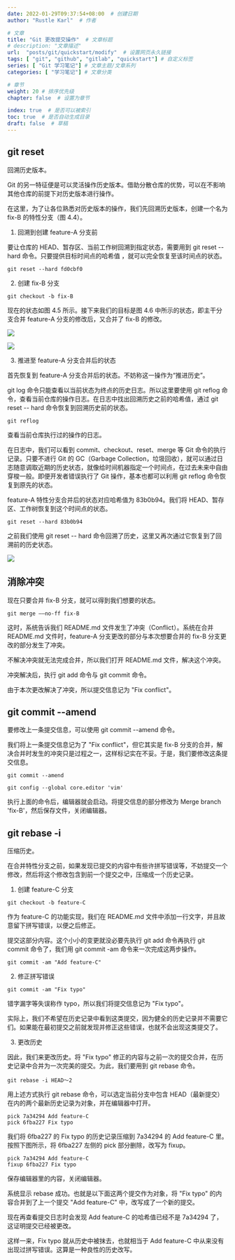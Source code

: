 ```yaml
---
date: 2022-01-29T09:37:54+08:00  # 创建日期
author: "Rustle Karl"  # 作者

# 文章
title: "Git 更改提交操作"  # 文章标题
# description: "文章描述"
url:  "posts/git/quickstart/modify"  # 设置网页永久链接
tags: [ "git", "github", "gitlab", "quickstart"] # 自定义标签
series: [ "Git 学习笔记"] # 文章主题/文章系列
categories: [ "学习笔记"] # 文章分类

# 章节
weight: 20 # 排序优先级
chapter: false  # 设置为章节

index: true  # 是否可以被索引
toc: true  # 是否自动生成目录
draft: false  # 草稿
---
```


## git reset

回溯历史版本。

Git 的另一特征便是可以灵活操作历史版本。借助分散仓库的优势，可以在不影响其他仓库的前提下对历史版本进行操作。

在这里，为了让各位熟悉对历史版本的操作，我们先回溯历史版本，创建一个名为 fix-B 的特性分支（图 4.4）。

1. 回溯到创建 feature-A 分支前

要让仓库的 HEAD、暂存区、当前工作树回溯到指定状态，需要用到 git reset --hard 命令。只要提供目标时间点的哈希值 ，就可以完全恢复至该时间点的状态。

```shell
git reset --hard fd0cbf0
```

2. 创建 fix-B 分支

```shell
git checkout -b fix-B
```

现在的状态如图 4.5 所示。接下来我们的目标是图 4.6 中所示的状态，即主干分支合并 feature-A 分支的修改后，又合并了 fix-B 的修改。

![](../assests/images/图%204.5_当前fix-B分支的状态.png)

![](../assests/images/图%204.6_fix-B分支的下一步目标.png)

3. 推进至 feature-A 分支合并后的状态

首先恢复到 feature-A 分支合并后的状态。不妨称这一操作为“推进历史”。

git log 命令只能查看以当前状态为终点的历史日志。所以这里要使用 git reflog 命令，查看当前仓库的操作日志。在日志中找出回溯历史之前的哈希值，通过 git reset -- hard 命令恢复到回溯历史前的状态。

```shell
git reflog
```

查看当前仓库执行过的操作的日志。

在日志中，我们可以看到 commit、checkout、reset、merge 等 Git 命令的执行记录。只要不进行 Git 的 GC（Garbage Collection，垃圾回收），就可以通过日志随意调取近期的历史状态，就像给时间机器指定一个时间点，在过去未来中自由穿梭一般。即便开发者错误执行了 Git 操作，基本也都可以利用 git reflog 命令恢复到原先的状态。

feature-A 特性分支合并后的状态对应哈希值为 83b0b94。我们将 HEAD、暂存区、工作树恢复到这个时间点的状态。

```shell
git reset --hard 83b0b94
```

之前我们使用 git reset -- hard 命令回溯了历史，这里又再次通过它恢复到了回溯前的历史状态。

![](../assests/images/图%204.7_恢复历史后的状态.png)

## 消除冲突

现在只要合并 fix-B 分支，就可以得到我们想要的状态。

```shell
git merge ——no-ff fix-B
```

这时，系统告诉我们 README.md 文件发生了冲突（Conflict）。系统在合并 README.md 文件时，feature-A 分支更改的部分与本次想要合并的 fix-B 分支更改的部分发生了冲突。

不解决冲突就无法完成合并，所以我们打开 README.md 文件，解决这个冲突。

冲突解决后，执行 git add 命令与 git commit 命令。

由于本次更改解决了冲突，所以提交信息记为 "Fix conflict"。

## git commit --amend

要修改上一条提交信息，可以使用 git commit --amend 命令。

我们将上一条提交信息记为了 "Fix conflict"，但它其实是 fix-B 分支的合并，解决合并时发生的冲突只是过程之一，这样标记实在不妥。于是，我们要修改这条提交信息。

```shell
git commit --amend
```

```shell
git config --global core.editor 'vim'
```

执行上面的命令后，编辑器就会启动。将提交信息的部分修改为 Merge branch 'fix-B'，然后保存文件，关闭编辑器。

## git rebase -i

压缩历史。

在合并特性分支之前，如果发现已提交的内容中有些许拼写错误等，不妨提交一个修改，然后将这个修改包含到前一个提交之中，压缩成一个历史记录。

1. 创建 feature-C 分支

```shell
git checkout -b feature-C
```

作为 feature-C 的功能实现，我们在 README.md 文件中添加一行文字，并且故意留下拼写错误，以便之后修正。

提交这部分内容。这个小小的变更就没必要先执行 git add 命令再执行 git commit 命令了，我们用 git commit -am 命令来一次完成这两步操作。

```shell
git commit -am "Add feature-C"
```

2. 修正拼写错误

```shell
git commit -am "Fix typo"
```

错字漏字等失误称作 typo，所以我们将提交信息记为 "Fix typo"。

实际上，我们不希望在历史记录中看到这类提交，因为健全的历史记录并不需要它们。如果能在最初提交之前就发现并修正这些错误，也就不会出现这类提交了。

3. 更改历史

因此，我们来更改历史。将 "Fix typo" 修正的内容与之前一次的提交合并，在历史记录中合并为一次完美的提交。为此，我们要用到 git rebase 命令。

```shell
git rebase -i HEAD～2
```

用上述方式执行 git rebase 命令，可以选定当前分支中包含 HEAD（最新提交）在内的两个最新历史记录为对象，并在编辑器中打开。

```shell
pick 7a34294 Add feature-C
pick 6fba227 Fix typo
```

我们将 6fba227 的 Fix typo 的历史记录压缩到 7a34294 的 Add feature-C 里。按照下图所示，将 6fba227 左侧的 pick 部分删除，改写为 fixup。

```shell
pick 7a34294 Add feature-C
fixup 6fba227 Fix typo
```

保存编辑器里的内容，关闭编辑器。

系统显示 rebase 成功。也就是以下面这两个提交作为对象，将 "Fix typo" 的内容合并到了上一个提交 "Add feature-C" 中，改写成了一个新的提交。

现在再查看提交日志时会发现 Add feature-C 的哈希值已经不是 7a34294 了，这证明提交已经被更改。

这样一来，Fix typo 就从历史中被抹去，也就相当于 Add feature-C 中从来没有出现过拼写错误。这算是一种良性的历史改写。
